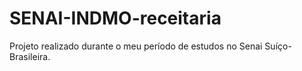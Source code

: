 # SENAI-INDMO-receitaria
Projeto realizado durante o meu período de estudos no Senai Suíço-Brasileira.
